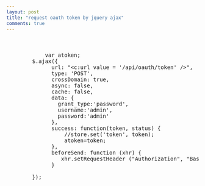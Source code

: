 ```yaml
---
layout: post
title: "request oauth token by jquery ajax"
comments: true
---
```

<pre class="default prettyprint prettyprinted" style="margin: 0px 0px 1em; padding: 5px; border: 0px; font-size: 13px; width: auto; max-height: 600px; overflow: auto; font-family: Consolas, Menlo, Monaco, 'Lucida Console', 'Liberation Mono', 'DejaVu Sans Mono', 'Bitstream Vera Sans Mono', 'Courier New', monospace, sans-serif; color: #393318; word-wrap: normal;">&nbsp;</pre>
<pre class="brush: js;">            var atoken;
	    $.ajax({
			  url: "&lt;c:url value = '/api/oauth/token' /&gt;",
			  type: 'POST',
			  crossDomain: true,
		      async: false,
		      cache: false,
			  data: {
			    grant_type:'password',
			    username:'admin',
			    password:'admin'
			  },
			  success: function(token, status) {
				  //store.set('token', token);
				  atoken=token;
			  },
			  beforeSend: function (xhr) {
				 xhr.setRequestHeader ("Authorization", "Basic " + btoa("acme:acmesecret" ));
			  }

		});</pre>
